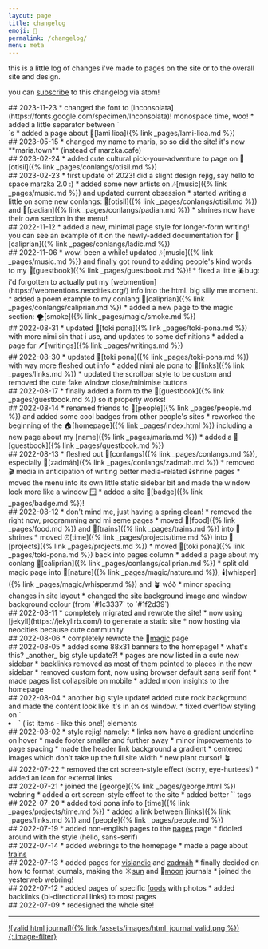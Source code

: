 ```yaml
---
layout: page
title: changelog
emoji: 📜
permalink: /changelog/
menu: meta
---
```

this is a little log of changes i've made to pages on the site or to the overall site and design.

you can [subscribe](https://journal.miso.town/atom?url=https://maria.town/changelog) to this changelog via atom!

<article markdown="1">
## 2023-11-23
* changed the font to [inconsolata](https://fonts.google.com/specimen/Inconsolata)! monospace time, woo!
* added a little separator between `<article>`s
* added a page about 🌈[lami lioa]({% link _pages/lami-lioa.md %})
</article>

<article markdown="1">
## 2023-05-15
* changed my name to maria, so so did the site! it's now **maria.town** (instead of marzka.cafe)
</article>

<article markdown="1">
## 2023-02-24
* added cute cultural pick-your-adventure to page on 🌾[otisil]({% link _pages/conlangs/otisil.md %})
</article>

<article markdown="1">
## 2023-02-23
* first update of 2023! did a slight design rejig, say hello to space marzka 2.0 :)
* added some new artists on 🎶[music]({% link _pages/music.md %}) and updated current obsession
* started writing a little on some new conlangs: 🌾[otisil]({% link _pages/conlangs/otisil.md %}) and 🌳[padian]({% link _pages/conlangs/padian.md %})
* shrines now have their own section in the menu!
</article>

<article markdown="1">
## 2022-11-12
* added a new, minimal page style for longer-form writing! you can see an example of it on the newly-added documentation for 🍑[caliprian]({% link _pages/conlangs/ladic.md %})
</article>

<article markdown="1">
## 2022-11-06
* wow! been a while! updated 🎶[music]({% link _pages/music.md %}) and finally got round to adding people's kind words to my 📘[guestbook]({% link _pages/guestbook.md %})!
* fixed a little 🪲bug: i'd forgotten to actually put my [webmention](https://webmentions.neocities.org/) info into the html. big silly me moment.
* added a poem example to my conlang 🍑[caliprian]({% link _pages/conlangs/caliprian.md %})
* added a new page to the magic section: 🌪️[smoke]({% link _pages/magic/smoke.md %})
</article>

<article markdown="1">
## 2022-08-31
* updated 🌱[toki pona]({% link _pages/toki-pona.md %}) with more nimi sin that i use, and updates to some definitions
* added a page for 🪶[writings]({% link _pages/writings.md %})
</article>

<article markdown="1">
## 2022-08-30
* updated 🌱[toki pona]({% link _pages/toki-pona.md %}) with way more fleshed out info
* added nimi ale pona to 🔗[links]({% link _pages/links.md %})
* updated the scrollbar style to be custom and removed the cute fake window close/minimise buttons
</article>

<article markdown="1">
## 2022-08-17
* finally added a form to the 📘[guestbook]({% link _pages/guestbook.md %}) so it properly works!
</article>

<article markdown="1">
## 2022-08-14
* renamed friends to 💚[people]({% link _pages/people.md %}) and added some cool badges from other people's sites
* reworked the beginning of the 🏠️[homepage]({% link _pages/index.html %}) including a new page about my [name]({% link _pages/maria.md %})
* added a 📘[guestbook]({% link _pages/guestbook.md %})
</article>

<article markdown="1">
## 2022-08-13
* fleshed out 🦜[conlangs]({% link _pages/conlangs.md %}), especially 🍵[zadmáh]({% link _pages/conlangs/zadmah.md %})
* removed 🎬️ media in anticipation of writing better media-related 🕯️shrine pages
* moved the menu into its own little static sidebar bit and made the window look more like a window 🪟
* added a site 🏅[badge]({% link _pages/badge.md %})!
</article>

<article markdown="1">
## 2022-08-12
* don't mind me, just having a spring clean!
    * removed the right now, programming and mi seme pages
    * moved 🍏[food]({% link _pages/food.md %}) and 🚅[trains]({% link _pages/trains.md %}) into 🍜shrines
    * moved ⏰[time]({% link _pages/projects/time.md %}) into 🎷[projects]({% link _pages/projects.md %})
    * moved 🌱[toki pona]({% link _pages/toki-pona.md %}) back into pages column
* added a page about my conlang 🍑[caliprian]({% link _pages/conlangs/caliprian.md %})
* split old magic page into 🌼[nature]({% link _pages/magic/nature.md %}), 🕯️[whisper]({% link _pages/magic/whisper.md %}) and 🪴 wóð
* minor spacing changes in site layout
* changed the site background image and window background colour (from `#1c3337` to `#1f2d39`)
</article>

<article markdown="1">
## 2022-08-11
* completely migrated and rewrote the site!
    * now using [jekyll](https://jekyllrb.com/) to generate a static site
    * now hosting via neocities because cute community
</article>

<article markdown="1">
## 2022-08-06
* completely rewrote the 🌿<a href="{% link _pages/magic/nature.md %}">magic</a> page
</article>

<article markdown="1">
## 2022-08-05
* added some 88x31 banners to the homepage!
* what's this? _another_ big style update?!
    * pages are now listed in a cute new sidebar
    * backlinks removed as most of them pointed to places in the new sidebar
    * removed custom font, now using browser default sans serif font
    * made pages list collapsible on mobile
* added moon insights to the homepage
</article>

<article markdown="1">
## 2022-08-04
* another big style update! added cute rock background and made the content look like it's in an os window.
* fixed overflow styling on `<li>` (list items - like this one!) elements
</article>

<article markdown="1">
## 2022-08-02
* style rejig! namely:
    * links now have a gradient underline on hover
    * made footer smaller and further away
    * minor improvements to page spacing
    * made the header link background a gradient
    * centered images which don't take up the full site width
    * new plant cursor! 🪴
</article>

<article markdown="1">
## 2022-07-22
* removed the crt screen-style effect (sorry, eye-hurtees!)
* added an icon for external links
</article>

<article markdown="1">
## 2022-07-21
* joined the [george]({% link _pages/george.html %}) webring
* added a crt screen-style effect to the site
* added better `<meta>` tags
</article>

<article markdown="1">
## 2022-07-20
* added toki pona info to [time]({% link _pages/projects/time.md %})
* added a link between [links]({% link _pages/links.md %}) and [people]({% link _pages/people.md %})
</article>

<article markdown="1">
## 2022-07-19
* added non-english pages to the <a href="/pages">pages</a> page
* fiddled around with the style (hello, sans-serif)
</article>

<article markdown="1">
## 2022-07-14
* added webrings to the homepage
* made a page about <a href="/trains">trains</a>
</article>

<article markdown="1">
## 2022-07-13
* added pages for <a href="/vislandic">vislandic</a> and <a href="/zadmah">zadmáh</a>
* finally decided on how to format journals, making the ☀️<a href="/journal/sun">sun</a> and 🌙<a href="/journal/moon">moon</a> journals
* joined the yesterweb webring!
</article>

<article markdown="1">
## 2022-07-12
* added pages of specific <a href="/food">foods</a> with photos
* added backlinks (bi-directional links) to most pages
</article>

<article markdown="1">
## 2022-07-09
* redesigned the whole site!
</article>

---

[![valid html journal]({% link /assets/images/html_journal_valid.png %}){:.image-filter}](https://journal.miso.town)